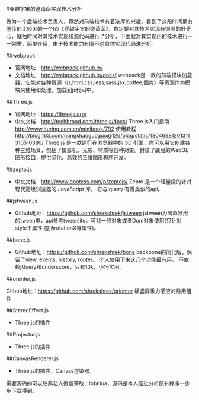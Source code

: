 #穿越宇宙的邀请函实现技术分析

做为一个后端技术负责人，竟然对前端技术有着浓厚的兴趣，看到了这段时间朋友圈传的比较火的一个h5《穿越宇宙的邀请函》，肯定要对其技术实现有很强的好奇心，就抽时间对其技术实现和源代码进行了分析，下面就对其实现用的技术进行一一列举，简单介绍，由于技术能力有限不对具体实现代码进分析。

##webpack

* 官网地址：http://webpack.github.io/
* 文档地址：http://webpack.github.io/docs/ 
webpack是一款的前端模块加载器，它能对各种资源（js,html,css,less,sass,jsx,coffee,图片）等资源作为模块来使用和处理，加载到js代码中。

##Three.js

* 官网地址：https://threejs.org/
* 中文文档：http://techbrood.com/threejs/docs/
Three.js入门指南：http://www.ituring.com.cn/minibook/792
使用教程：http://blog.163.com/hongshaoguoguo@126/blog/static/18046981201311310510380/
Three.js 是一款运行在浏览器中的 3D 引擎，你可以用它创建各种三维场景，包括了摄影机、光影、材质等各种对象。封装了底层的WebGL图形接口，提供简化、高效的三维图形程序开发。

##zepto.js

* 中文文档：http://www.bootcss.com/p/zeptojs/
Zepto 是一个轻量级的针对现代高级浏览器的 JavaScript 库， 它与jquery 有着类似的api。

##jstween.js

* Github地址：https://github.com/shrekshrek/jstween
jstween为简单好用的tween类，api参考tweenlite。可对一般对象或者Dom对象使用(只针对style下属性,包括rotationX等属性)。

##bone.js

* Github地址：https://github.com/shrekshrek/bone
backbone的简化版，保留了view, events, history, router。 个人使用下来这几个功能最有用。 不依赖jQuery和underscore，只有10k，小巧实用。

##orenter.js

Github地址：https://github.com/shrekshrek/orienter
横竖屏重力感应的易用组件

##StereoEffect.js

* Three.js的插件

##Projector.js

* Three.js的插件

##CanvasRenderer.js

* Three.js的插件，Canvas渲染器。

需要源码的可以联系私人微信获取：lbbniua，源码是本人经过分析原有程序一步步下载得到。



